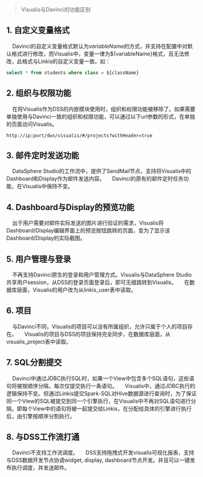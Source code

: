 > Visualis与Davinci的功能区别

## 1. 自定义变量格式

&nbsp;&nbsp;&nbsp;&nbsp;Davinci的自定义变量格式默认为$variableName$的方式，并支持在配置中对默认格式进行修改，而Visualis中，变量一律为${variableName}格式，且无法修改，此格式与Linkis的自定义变量一致。如：

````sql
select * from students where class = ${className}
````

## 2. 组织与权限功能

&nbsp;&nbsp;&nbsp;&nbsp;在将Visualis作为DSS的内嵌模块使用时，组织和权限功能被移除了。如果需要单独使用与Davinci一致的组织和权限功能，可以通过以下url参数的形式，在单独的页面访问Visualis。
````url
http://ip:port/dws/visualis/#/projects?withHeader=true
````

## 3. 邮件定时发送功能

&nbsp;&nbsp;&nbsp;&nbsp;DataSphere Studio的工作流中，提供了SendMail节点，支持将Visualis中的Dashboard和Display作为邮件发送内容。
&nbsp;&nbsp;&nbsp;&nbsp;Davinci的原有的邮件定时任务功能，在Visualis中保持不变。


## 4. Dashboard与Display的预览功能

&nbsp;&nbsp;&nbsp;&nbsp;出于用户需要对邮件实际发送的图片进行验证的需求，Visualis将Dashboard/Display编辑界面上的预览按钮跳转的页面，变为了显示该Dashboard/Display的实际截图。


## 5. 用户管理与登录

&nbsp;&nbsp;&nbsp;&nbsp;不再支持Davinci原生的登录和用户管理方式。Visualis与DataSphere Studio共享用户session，从DSS的登录页面登录后，即可无缝跳转到Visualis。
&nbsp;&nbsp;&nbsp;&nbsp;在数据库层面，Visualis的用户改为从linkis_user表中读取。

## 6. 项目

&nbsp;&nbsp;&nbsp;&nbsp;与Davinci不同，Visualis的项目可以没有所属组织，允许只属于个人的项目存在。
&nbsp;&nbsp;&nbsp;&nbsp;Visualis的项目与DSS的项目保持完全同步，在数据库层面，从visualis_project表中读取。

## 7. SQL分割提交

&nbsp;&nbsp;&nbsp;&nbsp;Davinci中通过JDBC执行SQL时，如果一个View中包含多个SQL语句，这些语句将被按顺序分隔，每次仅提交执行一条语句。
&nbsp;&nbsp;&nbsp;&nbsp;Visualis中，通过JDBC执行的逻辑保持不变。但通过Linkis提交Spark-SQL对Hive数据源进行查询时，为了保证同一个View的SQL被提交到同一个引擎执行，在Visualis中不再对SQL语句进行分隔，即每个View中的语句将被一起提交给Linkis，在分配给具体的引擎进行执行后，由引擎按顺序分割执行。

## 8. 与DSS工作流打通
&nbsp;&nbsp;&nbsp;&nbsp;Davinci不支持工作流调度。
&nbsp;&nbsp;&nbsp;&nbsp;DSS支持拖拽式开发visualis可视化报表，支持与DSS数据开发节点协调widget, display, dashboard节点开发。并且可以一键发布执行调度，并发送邮件。
